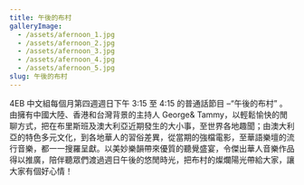 ```yaml
---
title: 午後的布村
galleryImage:
  - /assets/afernoon_1.jpg
  - /assets/afernoon_2.jpg
  - /assets/afernoon_3.jpg
  - /assets/afernoon_4.jpg
  - /assets/afernoon_5.jpg
slug: 午後的布村
---
```


4EB 中文組每個月第四週週日下午 3:15 至 4:15 的普通話節目 –“午後的布村” 。由擁有中國大陸、香港和台灣背景的主持人 George& Tammy，以輕鬆愉快的閒聊方式，把在布里斯班及澳大利亞近期發生的大小事，至世界各地趣聞；由澳大利亞的特色多元文化，到各地華人的習俗差異，從當期的強檔電影，至華語樂壇的流行音樂，都一一搜羅呈獻。以美妙樂韻帶來優質的聽覺盛宴，令傑出華人音樂作品得以推廣，陪伴聽眾們渡過週日午後的悠閒時光，把布村的燦爛陽光帶給大家，讓大家有個好心情！
